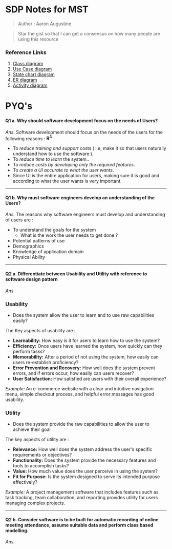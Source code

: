 #  SDP Notes for MST
> Author : Aaron Augustine

> Star the gist so that I can get a consensus on how many people are using this resource

### Reference Links 
1. [Class diagram](https://www.youtube.com/watch?v=HuL9EMx8NQo)
2. [Use Case diagram](https://www.youtube.com/watch?v=Hj6Lkoi_VoM)
3. [State chart diagram](https://www.youtube.com/watch?v=TzTl4pdEYWE)
4. [ER diagram](https://www.youtube.com/watch?v=Yxz0Vy1uPoc)
5. [Activity diagram](https://www.youtube.com/watch?v=LyhTDsjjjrE)


# PYQ's
#### Q1 a. Why should software development  focus on the needs of Users? 
*Ans*. Software development should focus on the needs of the users for the following reasons : **R<sup>3</sup>**
* To *reduce training and support* costs ( i.e, make it so that users naturally understand how to use the software ).
* To *reduce time to learn* the system..
* To *reduce costs by developing only the required features*.
* To *create a UI accurate to what the user wants*.
* Since UI is the entire application for users, making sure it is good and according to what the user wants is very important.


<hr>

#### Q1 b. Why must software engineers  develop an understanding of the Users?
*Ans*. The reasons why software engineers must develop and understanding of users are : 
* To understand the goals for the system
	* What is the work the user needs to get done ?
* Potential patterns of use
* Demographics
* Knowledge of application domain
* Physical Ability


<hr>

#### Q2 a. Differentiate between Usability and Utility with reference to software design pattern
*Ans* 
### Usability

* Does the system allow the user to learn and to use raw capabilities easily?

The Key aspects of usability are : 
- **Learnability:** How easy is it for users to learn how to use the system?
- **Efficiency:** Once users have learned the system, how quickly can they perform tasks?
- **Memorability:** After a period of not using the system, how easily can users re-establish proficiency?
- **Error Prevention and Recovery:** How well does the system prevent errors, and if errors occur, how easily can users recover?
- **User Satisfaction:** How satisfied are users with their overall experience?

*Example:* An e-commerce website with a clear and intuitive navigation menu, simple checkout process, and helpful error messages has good usability.

### Utility

* Does the system provide the raw capabilities to allow the user to achieve their goal

The key aspects of utility are :
- **Relevance:** How well does the system address the user's specific requirements or objectives?
- **Functionality:** Does the system provide the necessary features and tools to accomplish tasks?
- **Value:** How much value does the user perceive in using the system?
- **Fit for Purpose:** Is the system designed to serve its intended purpose effectively?
   
*Example:* A project management software that includes features such as task tracking, team collaboration, and reporting provides utility for users managing complex projects.

<hr>

#### Q2 b. Consider software is to be built for automatic recording of online meeting attendance, assume suitable data and perform class based modelling.
*Ans* 

